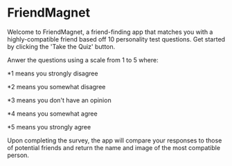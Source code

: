 # FriendMagnet

Welcome to FriendMagnet, a friend-finding app that matches you with a highly-compatible friend based off 10 personality test questions. Get started by clicking the 'Take the Quiz' button. 


Anwer the questions using a scale from 1 to 5 where:
  
  *1 means you strongly disagree
  
  *2 means you somewhat disagree 
  
  *3 means you don't have an opinion 
  
  *4 means you somewhat agree 
  
  *5 means you strongly agree


Upon completing the survey, the app will compare your responses to those of potential friends and return the name and image of the most compatible person.
